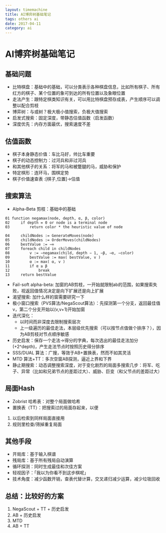 ```yaml
---
layout: timemachine
title: AI博弈树基础笔记
tags: others ai
date: 2017-04-11
category: ai
---
```

# AI博弈树基础笔记  

## 基础问题

 * 比特棋盘：基础中的基础，可以分类表示各种棋盘信息，比如所有棋子、所有红方的棋子、某个位置的象可到达的所有位置以及象眼位置  
 * 走法产生：跟特定棋类知识有关，可以用比特棋盘预存成表，产生顺序可以调整以配合剪枝  
 * 博弈树：与或树？极大极小值搜索，负极大值搜索  
 * 启发式搜索：固定深度，带静态估值函数（启发函数）  
 * 深度优先：内存方面最优，搜索速度不差  

## 估值函数  
  * 棋子本身静态价值：车比马好，帅比车重要
  * 棋子的动态控制力：过河兵和非过河兵
  * 和其他棋子的关系：将军的马和被蹩腿的马，威胁和保护
  * 特定棋形：连环马，围棋定势
  * 棋子价值速查表 :[棋子,位置]->估值

## 搜索算法
  * Alpha-Beta 剪枝：基础中的基础  
  ```pseudocode 
  01 function negamax(node, depth, α, β, color)
  02     if depth = 0 or node is a terminal node
  03         return color * the heuristic value of node

  04     childNodes := GenerateMoves(node)
  05     childNodes := OrderMoves(childNodes)
  06     bestValue := −∞
  07     foreach child in childNodes
  08         v := −negamax(child, depth − 1, −β, −α, −color)
  09         bestValue := max( bestValue, v )
  10         α := max( α, v )
  11         if α ≥ β
  12             break
  13     return bestValue
  ```  

  * Fail-soft alpha-beta: 加窗的AB剪枝，一开始就限制ab的范围，如果搜索失败，视返回值情况决定是向下扩展还是向上扩展
  * 渴望搜索: 加什么样的窗需要研究一下
  * 极小窗口搜索（PVS算法/NegaScout算法）：先探测第一个分支，返回最佳值v，第二个分支开始以(v,v+1)开始加窗
  * 迭代深化：  
       - 以时间而非深度去限制搜索层次  
       - 上一级遍历的最佳走法，本层级优先搜索（可以按节点值做个排序？），因为AB剪枝对节点顺序敏感  
  * 历史启发：保存一个走法->得分的字典，每次选出的最佳走法加分(+2^depth)，产生走法节点时按照历史得分排序
  * SSS/DUAL 算法：广搜，等效于AB+置换表，然而不如其灵活
  * MTD 算法+TT：多次空窗AB探测，逼近上界和下界
  * 静止期搜索：动态调整搜索深度，对于变化剧烈的局面多搜索几步：将军、吃子、异常（比如和兄弟节点的差距过大）、威胁、巨变（和父节点的差距过大）

## 局面Hash
  * Zobrist 哈希表：对整个局面做哈希
  * 置换表（TT）：把搜索过的局面存起来，以便  
   1. 以后检索到同样局面直接用
   1. 规则里检查/筛掉重复局面

## 其他手段
  * 开局库：基于输入棋谱
  * 残局库：基于所有残局自动演算
  * 循环探测：同时生成最佳和次佳方案
  * 轻视因子：「我以为你看不到这步棋呢」
  * 技术角度：减少函数开销，查表代替计算，交叉递归减少运算，减少垃圾回收

## 总结：比较好的方案
  1. NegaScout + TT + 历史启发
  1. AB + 历史启发
  1. MTD
  1. AB + TT
